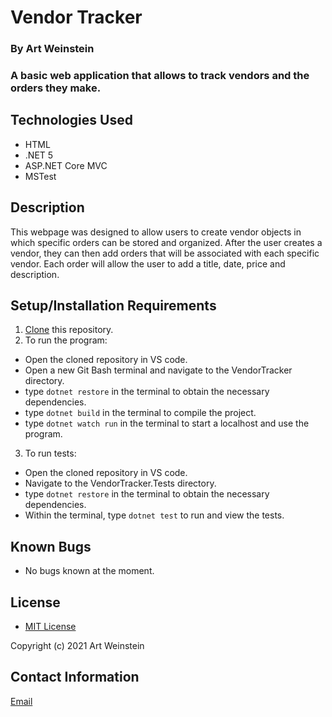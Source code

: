# Vendor Tracker
### By Art Weinstein

### A basic web application that allows to track vendors and the orders they make. 

## Technologies Used

* HTML
* .NET 5
* ASP.NET Core MVC
* MSTest

## Description

This webpage was designed to allow users to create vendor objects in which specific orders can be stored and organized. After the user creates a vendor, they can then add orders that will be associated with each specific vendor. Each order will allow the user to add a title, date, price and description. 

## Setup/Installation Requirements

1. [Clone](https://docs.github.com/en/github/creating-cloning-and-archiving-repositories/cloning-a-repository-from-github/cloning-a-repository) this repository.
2. To run the program:
- Open the cloned repository in VS code.
-  Open a new Git Bash terminal and navigate to the VendorTracker directory.
- type ``` dotnet restore ``` in the terminal to obtain the necessary dependencies.
- type ``` dotnet build ``` in the terminal to compile the project.
- type ``` dotnet watch run ``` in the terminal to start a localhost and use the program.
3. To run tests:
- Open the cloned repository in VS code.
- Navigate to the VendorTracker.Tests directory.
- type ``` dotnet restore ``` in the terminal to obtain the necessary dependencies.
- Within the terminal, type ``` dotnet test ``` to run and view the tests.


## Known Bugs

* No bugs known at the moment.

## License

* [MIT License](https://opensource.org/licenses/MIT)

Copyright (c) 2021 Art Weinstein

## Contact Information

[Email](artur.weintsein@gmail.com)